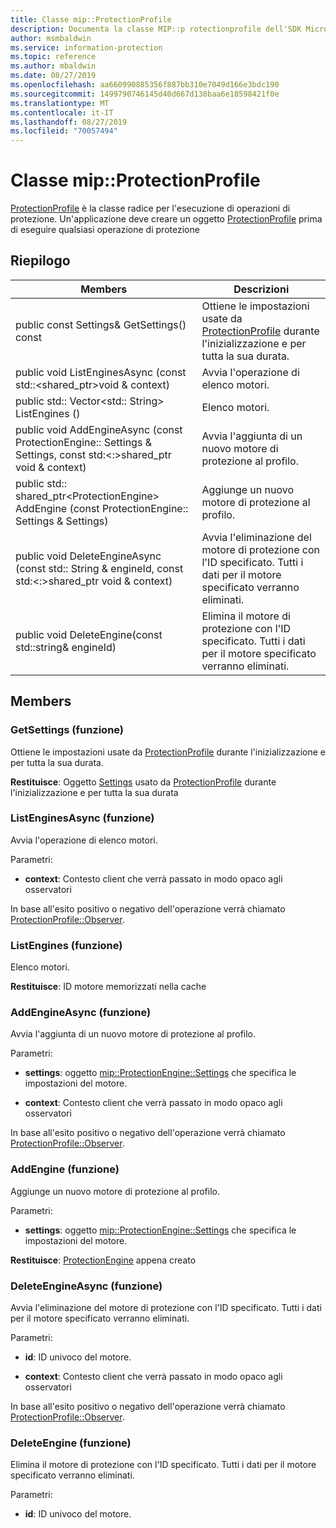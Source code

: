 ```yaml
---
title: Classe mip::ProtectionProfile
description: Documenta la classe MIP::p rotectionprofile dell'SDK Microsoft Information Protection (MIP).
author: msmbaldwin
ms.service: information-protection
ms.topic: reference
ms.author: mbaldwin
ms.date: 08/27/2019
ms.openlocfilehash: aa660990885356f887bb310e7049d166e3bdc190
ms.sourcegitcommit: 1499790746145d40d667d138baa6e18598421f0e
ms.translationtype: MT
ms.contentlocale: it-IT
ms.lasthandoff: 08/27/2019
ms.locfileid: "70057494"
---
```

# <a name="class-mipprotectionprofile"></a>Classe mip::ProtectionProfile 
[ProtectionProfile](class_mip_protectionprofile.md) è la classe radice per l'esecuzione di operazioni di protezione.
Un'applicazione deve creare un oggetto [ProtectionProfile](class_mip_protectionprofile.md) prima di eseguire qualsiasi operazione di protezione
  
## <a name="summary"></a>Riepilogo
 Members                        | Descrizioni                                
--------------------------------|---------------------------------------------
public const Settings& GetSettings() const  |  Ottiene le impostazioni usate da [ProtectionProfile](class_mip_protectionprofile.md) durante l'inizializzazione e per tutta la sua durata.
public void ListEnginesAsync (const std::\<shared_ptr\>void & context)  |  Avvia l'operazione di elenco motori.
public std:: Vector\<std:: String\> ListEngines ()  |  Elenco motori.
public void AddEngineAsync (const ProtectionEngine:: Settings & Settings, const std:\<:\>shared_ptr void & context)  |  Avvia l'aggiunta di un nuovo motore di protezione al profilo.
public std:: shared_ptr\<ProtectionEngine\> AddEngine (const ProtectionEngine:: Settings & Settings)  |  Aggiunge un nuovo motore di protezione al profilo.
public void DeleteEngineAsync (const std:: String & engineId, const std:\<:\>shared_ptr void & context)  |  Avvia l'eliminazione del motore di protezione con l'ID specificato. Tutti i dati per il motore specificato verranno eliminati.
public void DeleteEngine(const std::string& engineId)  |  Elimina il motore di protezione con l'ID specificato. Tutti i dati per il motore specificato verranno eliminati.
  
## <a name="members"></a>Members
  
### <a name="getsettings-function"></a>GetSettings (funzione)
Ottiene le impostazioni usate da [ProtectionProfile](class_mip_protectionprofile.md) durante l'inizializzazione e per tutta la sua durata.

  
**Restituisce**: Oggetto [Settings](class_mip_protectionprofile_settings.md) usato da [ProtectionProfile](class_mip_protectionprofile.md) durante l'inizializzazione e per tutta la sua durata
  
### <a name="listenginesasync-function"></a>ListEnginesAsync (funzione)
Avvia l'operazione di elenco motori.

Parametri:  
* **context**: Contesto client che verrà passato in modo opaco agli osservatori


In base all'esito positivo o negativo dell'operazione verrà chiamato [ProtectionProfile::Observer](class_mip_protectionprofile_observer.md).
  
### <a name="listengines-function"></a>ListEngines (funzione)
Elenco motori.

  
**Restituisce**: ID motore memorizzati nella cache
  
### <a name="addengineasync-function"></a>AddEngineAsync (funzione)
Avvia l'aggiunta di un nuovo motore di protezione al profilo.

Parametri:  
* **settings**: oggetto [mip::ProtectionEngine::Settings](class_mip_protectionengine_settings.md) che specifica le impostazioni del motore. 


* **context**: Contesto client che verrà passato in modo opaco agli osservatori


In base all'esito positivo o negativo dell'operazione verrà chiamato [ProtectionProfile::Observer](class_mip_protectionprofile_observer.md).
  
### <a name="addengine-function"></a>AddEngine (funzione)
Aggiunge un nuovo motore di protezione al profilo.

Parametri:  
* **settings**: oggetto [mip::ProtectionEngine::Settings](class_mip_protectionengine_settings.md) che specifica le impostazioni del motore.



  
**Restituisce**: [ProtectionEngine](class_mip_protectionengine.md) appena creato
  
### <a name="deleteengineasync-function"></a>DeleteEngineAsync (funzione)
Avvia l'eliminazione del motore di protezione con l'ID specificato. Tutti i dati per il motore specificato verranno eliminati.

Parametri:  
* **id**: ID univoco del motore. 


* **context**: Contesto client che verrà passato in modo opaco agli osservatori


In base all'esito positivo o negativo dell'operazione verrà chiamato [ProtectionProfile::Observer](class_mip_protectionprofile_observer.md).
  
### <a name="deleteengine-function"></a>DeleteEngine (funzione)
Elimina il motore di protezione con l'ID specificato. Tutti i dati per il motore specificato verranno eliminati.

Parametri:  
* **id**: ID univoco del motore.

